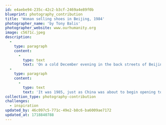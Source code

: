 ```yaml
---
id: e4aebe94-235c-42c2-b3cf-2469a4e89f0b
blueprint: photography_contribution
title: 'Woman selling shoes in Beijing, 1984'
photographer_name: 'by Tony Balis'
photographer_website: www.ourhumanity.org
image: c5671c.jpeg
description:
  -
    type: paragraph
    content:
      -
        type: text
        text: 'On a cold December evening in the back streets of Beijing, it took me two or three tries to successfully encourage this woman to smile, to indicate it was okay to take her photo. '
  -
    type: paragraph
    content:
      -
        type: text
        text: 'It was 1985, just as China was about to begin opening to the world. She was among the first to sell Western calendars, in addition to shoes.'
collection_type: photography-contribution
challenges:
  - inspiration
updated_by: 46c097c5-771c-49e2-b8c6-ba6009ae7172
updated_at: 1718840788
---
```

